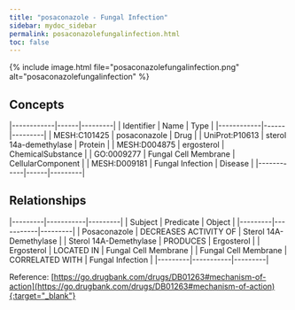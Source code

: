 ```yaml
---
title: "posaconazole - Fungal Infection"
sidebar: mydoc_sidebar
permalink: posaconazolefungalinfection.html
toc: false 
---
```


{% include image.html file="posaconazolefungalinfection.png" alt="posaconazolefungalinfection" %}

## Concepts

|------------|------|---------|
| Identifier | Name | Type    |
|------------|------|---------|
| MESH:C101425 | posaconazole | Drug |
| UniProt:P10613 | sterol 14a-demethylase | Protein |
| MESH:D004875 | ergosterol | ChemicalSubstance |
| GO:0009277 | Fungal Cell Membrane | CellularComponent |
| MESH:D009181 | Fungal Infection | Disease |
|------------|------|---------|

## Relationships

|---------|-----------|---------|
| Subject | Predicate | Object  |
|---------|-----------|---------|
| Posaconazole | DECREASES ACTIVITY OF | Sterol 14A-Demethylase |
| Sterol 14A-Demethylase | PRODUCES | Ergosterol |
| Ergosterol | LOCATED IN | Fungal Cell Membrane |
| Fungal Cell Membrane | CORRELATED WITH | Fungal Infection |
|---------|-----------|---------|

Reference: [https://go.drugbank.com/drugs/DB01263#mechanism-of-action](https://go.drugbank.com/drugs/DB01263#mechanism-of-action){:target="_blank"}
